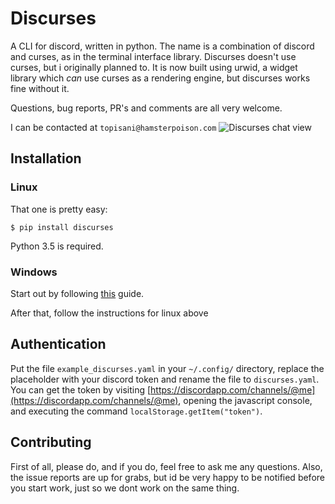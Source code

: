 # Discurses
A CLI for discord, written in python. The name is a combination of discord and curses, as in the terminal interface library. Discurses doesn't use curses, but i originally planned to. It is now built using urwid, a widget library which _can_ use curses as a rendering engine, but discurses works fine without it.

Questions, bug reports, PR's and comments are all very welcome.  

I can be contacted at `topisani@hamsterpoison.com`
![Discurses chat view](https://github.com/topisani/Discurses/raw/master/docs/graphics/img-2016-10-06-142806.png)

## Installation
### Linux
That one is pretty easy:

```shell
$ pip install discurses
```
Python 3.5 is required.

### Windows
Start out by following [this](https://wiki.archlinux.org/index.php/Installation_guide) guide.

After that, follow the instructions for linux above

## Authentication
Put the file `example_discurses.yaml` in your `~/.config/` directory, replace the placeholder with your discord token and rename the file to `discurses.yaml`.
You can get the token by visiting [https://discordapp.com/channels/@me](https://discordapp.com/channels/@me), opening the javascript console, and executing the command `localStorage.getItem("token")`.

## Contributing
First of all, please do, and if you do, feel free to ask me any questions. Also, the issue reports are up for grabs, but id be very happy to be notified before you start work, just so we dont work on the same thing.
